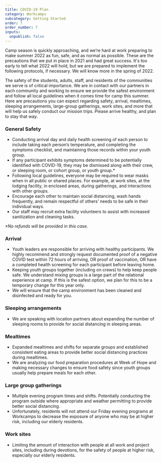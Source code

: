 ```yaml
---
title: COVID-19 Plan
category: Workcamps
subcategory: Getting Started
order: 7
order_number: 7
inputs:
  unpublish: false
---
```


Camp season is quickly approaching, and we’re hard at work preparing to make summer 2022 as fun, safe, and as normal as possible. These are the precautions that we put in place in 2021 and had great success. It's too early to tell what 2022 will hold, but we are prepared to implement the following protocols, if necessary. We will know more in the spring of 2022.

The safety of the students, adults, staff, and residents of the communities we serve is of critical importance. We are in contact with our partners in each community and working to ensure we provide the safest environment and follow all local guidelines when it comes time for camp this summer. Here are precautions you can expect regarding safety, arrival, mealtimes, sleeping arrangements, large-group gatherings, work sites, and more that will help us safely conduct our mission trips. Please arrive healthy, and plan to stay that way.

### General Safety

* Conducting arrival day and daily health screening of each person to include taking each person’s temperature, and completing the symptoms checklist, and maintaining those records within your youth group.
* If any participant exhibits symptoms determined to be potentially identified with COVID-19, they may be dismissed along with their crew, or sleeping room, or cohort group, or youth group.\*
* Following local guidelines, everyone may be required to wear masks when in all public or shared places. For example, at work sites, at the lodging facility, in enclosed areas, during gatherings, and interactions with other groups.
* Encourage each other to maintain social distancing, wash hands frequently, and remain respectful of others’ needs to be safe in their individual ways.
* Our staff may recruit extra facility volunteers to assist with increased sanitization and cleaning tasks.

*\*No refunds will be provided in this case.*

### Arrival

* Youth leaders are responsible for arriving with healthy participants. We highly recommend and strongly request documented proof of a negative COVID test within 72 hours of arriving, OR proof of vaccination, OR have a completed health screening for each participant before leaving home.
* Keeping youth groups together (including on crews) to help keep people safe. We understand mixing groups is a large part of the relational experience at camp. If this is the safest option, we plan for this to be a temporary change for this year only.
* We will ensure that the camp environment has been cleaned and disinfected and ready for you.

### Sleeping arrangements

* We are speaking with location partners about expanding the number of sleeping rooms to provide for social distancing in sleeping areas.

### Mealtimes

* Expanded mealtimes and shifts for separate groups and established consistent eating areas to provide better social distancing practices during mealtimes.
* We are analyzing our food preparation procedures at Week of Hope and making necessary changes to ensure food safety since youth groups usually help prepare meals for each other.

### Large group gatherings

* Multiple evening program times and shifts. Potentially conducting the program outside where appropriate and weather permitting to provide better social distancing.
* Unfortunately, residents will not attend our Friday evening programs at Workcamps to decrease the exposure of anyone who may be at higher risk, including our elderly residents.

### Work sites

* Limiting the amount of interaction with people at all work and project sites, including during devotions, for the safety of people at higher risk, especially our elderly residents.
